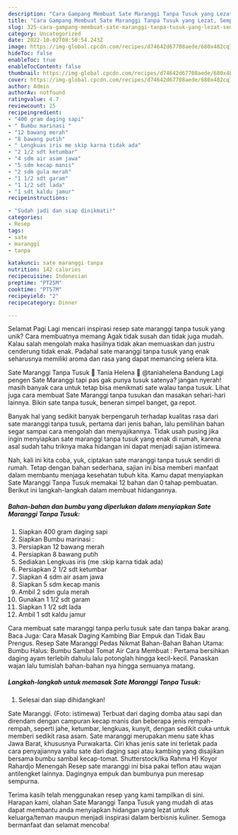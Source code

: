 ```yaml
---
description: "Cara Gampang Membuat Sate Maranggi Tanpa Tusuk yang Lezat, Sempurna"
title: "Cara Gampang Membuat Sate Maranggi Tanpa Tusuk yang Lezat, Sempurna"
slug: 325-cara-gampang-membuat-sate-maranggi-tanpa-tusuk-yang-lezat-sempurna
category: Uncategorized
date: 2022-10-02T08:50:54.243Z
image: https://img-global.cpcdn.com/recipes/d74642d67708aede/680x482cq70/sate-maranggi-tanpa-tusuk-foto-resep-utama.jpg
hideToc: false
enableToc: true
enableTocContent: false
thumbnail: https://img-global.cpcdn.com/recipes/d74642d67708aede/680x482cq70/sate-maranggi-tanpa-tusuk-foto-resep-utama.jpg
cover: https://img-global.cpcdn.com/recipes/d74642d67708aede/680x482cq70/sate-maranggi-tanpa-tusuk-foto-resep-utama.jpg
author: Admin
authorAv: notfound
ratingvalue: 4.7
reviewcount: 25
recipeingredient:
- "400 gram daging sapi"
- " Bumbu marinasi "
- "12 bawang merah"
- "8 bawang putih"
- " Lengkuas iris me skip karna tidak ada"
- "2 1/2 sdt ketumbar"
- "4 sdm air asam jawa"
- "5 sdm kecap manis"
- "2 sdm gula merah"
- "1 1/2 sdt garam"
- "1 1/2 sdt lada"
- "1 sdt kaldu jamur"
recipeinstructions:

- "Sudah jadi dan siap dinikmati!"
categories:
- Resep
tags:
- sate
- maranggi
- tanpa

katakunci: sate maranggi tanpa 
nutrition: 142 calories
recipecuisine: Indonesian
preptime: "PT25M"
cooktime: "PT57M"
recipeyield: "2"
recipecategory: Dinner

---
```



Selamat Pagi Lagi mencari inspirasi resep sate maranggi tanpa tusuk yang unik? Cara membuatnya memang Agak tidak susah dan tidak juga mudah. Kalau salah mengolah maka hasilnya tidak akan memuaskan dan justru cenderung tidak enak. Padahal sate maranggi tanpa tusuk yang enak seharusnya memiliki aroma dan rasa yang dapat memancing selera kita.


Sate Maranggi Tanpa Tusuk 🍒 Tania Helena 🍒 @taniahelena Bandung Lagi pengen Sate Maranggi tapi pas gak punya tusuk satenya? jangan nyerah! masih banyak cara untuk tetap bisa menikmati sate walau tanpa tusuk. Lihat juga cara membuat Sate Maranggi tanpa tusukan dan masakan sehari-hari lainnya. Bikin sate tanpa tusuk, beneran simpel banget, ga repot.

Banyak hal yang sedikit banyak berpengaruh terhadap kualitas rasa dari sate maranggi tanpa tusuk, pertama dari jenis bahan, lalu pemilihan bahan segar sampai cara mengolah dan menyajikannya. Tidak usah pusing jika ingin menyiapkan sate maranggi tanpa tusuk yang enak di rumah, karena asal sudah tahu triknya maka hidangan ini dapat menjadi sajian istimewa.


Nah, kali ini kita coba, yuk, ciptakan sate maranggi tanpa tusuk sendiri di rumah. Tetap dengan bahan sederhana, sajian ini bisa memberi manfaat dalam membantu menjaga kesehatan tubuh kita. Kamu dapat menyiapkan Sate Maranggi Tanpa Tusuk memakai 12 bahan dan 0 tahap pembuatan. Berikut ini langkah-langkah dalam membuat hidangannya.

<!--inarticleads1-->

##### Bahan-bahan dan bumbu yang diperlukan dalam menyiapkan Sate Maranggi Tanpa Tusuk:

1. Siapkan 400 gram daging sapi
1. Siapkan  Bumbu marinasi :
1. Persiapkan 12 bawang merah
1. Persiapkan 8 bawang putih
1. Sediakan  Lengkuas iris (me :skip karna tidak ada)
1. Persiapkan 2 1/2 sdt ketumbar
1. Siapkan 4 sdm air asam jawa
1. Siapkan 5 sdm kecap manis
1. Ambil 2 sdm gula merah
1. Gunakan 1 1/2 sdt garam
1. Siapkan 1 1/2 sdt lada
1. Ambil 1 sdt kaldu jamur


Cara membuat sate maranggi tanpa perlu tusuk sate dan tanpa bakar arang. Baca Juga: Cara Masak Daging Kambing Biar Empuk dan Tidak Bau Prengus. Resep Sate Maranggi Pedas Nikmat Bahan-Bahan Bahan Utama: Bumbu Halus: Bumbu Sambal Tomat Air Cara Membuat : Pertama bersihkan daging ayam terlebih dahulu lalu potonglah hingga kecil-kecil. Panaskan wajan lalu tumislah bahan-bahan nya hingga semuanya matang. 

<!--inarticleads2-->

##### Langkah-langkah untuk memasak Sate Maranggi Tanpa Tusuk:


1. Selesai dan siap dihidangkan!

Sate Maranggi. (Foto: istimewa) Terbuat dari daging domba atau sapi dan direndam dengan campuran kecap manis dan beberapa jenis rempah-rempah, seperti jahe, ketumbar, lengkuas, kunyit, dengan sedikit cuka untuk memberi sedikit rasa asam. Sate maranggi merupakan menu sate khas Jawa Barat, khususnya Purwakarta. Ciri khas jenis sate ini terletak pada cara penyajiannya yaitu sate dari daging sapi atau kambing yang disajikan bersama bumbu sambal kecap-tomat. Shutterstock/Ika Rahma H) Koyor Rahardjo Menengah Resep sate maranggi ini bisa pakai teflon atau wajan antilengket lainnya. Dagingnya empuk dan bumbunya pun meresap sempurna. 

Terima kasih telah menggunakan resep yang kami tampilkan di sini. Harapan kami, olahan Sate Maranggi Tanpa Tusuk yang mudah di atas dapat membantu anda menyiapkan hidangan yang lezat untuk keluarga/teman maupun menjadi inspirasi dalam berbisnis kuliner. Semoga bermanfaat dan selamat mencoba!
